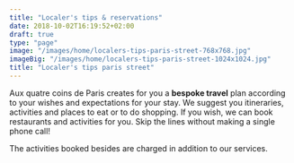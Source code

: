```yaml
---
title: "Localer's tips & reservations"
date: 2018-10-02T16:19:52+02:00
draft: true
type: "page"
image: "/images/home/localers-tips-paris-street-768x768.jpg"
imageBig: "/images/home/localers-tips-paris-street-1024x1024.jpg"
title: "Localer's tips paris street"
---
```


Aux quatre coins de Paris creates for you a **bespoke travel** plan according to your wishes and expectations for your stay. We suggest you itineraries, activities and places to eat or to do shopping. If you wish, we can book restaurants and activities for you. Skip the lines without making a single phone call!

The activities booked besides are charged in addition to our services.